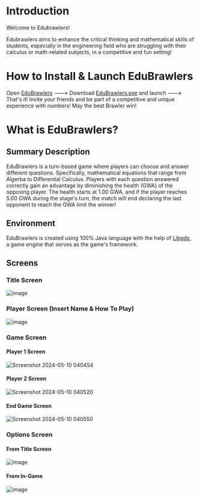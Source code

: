 # Introduction

Welcome to Edubrawlers!

Edubrawlers aims to enhance the critical thinking and mathematical skills of students, especially in the engineering field who are struggling with their calculus or math-related subjects, in a competitive and fun setting! 

# How to Install & Launch EduBrawlers

Open [EduBrawlers](https://github.com/Fuzaru/EduBrawler/tree/master/EduBrawlers) ---> Download [EduBrawlers.exe](https://github.com/Fuzaru/EduBrawler/blob/master/EduBrawlers/EduBrawlers.exe) and launch ---> That's it! Invite your friends and be part of a competitive and unique experience with numbers! May the best Brawler win!

# What is EduBrawlers?

## Summary Description
EduBrawlers is a turn-based game where players can choose and answer different questions. Specifically, mathematical equations that range from Algerba to Differential Calculus. Players with each question answered correctly gain an advantage by diminishing the health (GWA) of the opposing player. The health starts at 1.00 GWA, and if the player reaches 5.00 GWA during the stage's turn, the match will end declaring the last opponent to reach the GWA limit the winner!

## Environment
EduBrawlers is created using 100% Java language with the help of [Libgdx](https://libgdx.com/), a game engine that serves as the game's framework. 

## Screens 

### Title Screen
![image](https://github.com/Fuzaru/EduBrawler/assets/159225948/fb1c8af4-1a76-47b8-a22f-b73d329d3131)

### Player Screen (Insert Name & How To Play)
![image](https://github.com/Fuzaru/EduBrawler/assets/159225948/09f00c3f-2c73-49bd-9abc-5cae836b3760)

### Game Screen
#### Player 1 Screen
![Screenshot 2024-05-10 040454](https://github.com/Fuzaru/EduBrawler/assets/159225948/e6fcb90d-12ad-470a-b37c-ea997e86b50a)
#### Player 2 Screen
![Screenshot 2024-05-10 040520](https://github.com/Fuzaru/EduBrawler/assets/159225948/e1063d0e-0ad9-412d-a596-58aaedb2f0bb)
#### End Game Screen
![Screenshot 2024-05-10 040550](https://github.com/Fuzaru/EduBrawler/assets/159225948/e1edca9f-ffd5-4b2d-a4ec-c209c3a5b6a1)

### Options Screen
#### From Title Screen
![image](https://github.com/Fuzaru/EduBrawler/assets/159225948/c61e0d43-8a02-4c96-aee1-293a45abcf33)
#### From In-Game
![image](https://github.com/Fuzaru/EduBrawler/assets/159225948/d038ec2c-685f-450f-97e6-80415a7657df)






